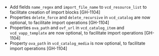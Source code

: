 * Add fields `name_regex` and `import_file_name` to `vcd_resource_list` to facilitate creation of import blocks [GH-1104]
* Properties `delete_force` and `delete_recursive` in `vcd_catalog` are now optional, to facilitate import operations [GH-1104]
* Properties `ova_path` and `ovf_url` in `vcd_catalog_item` and `vcd_vapp_template` are now optional, to facilitate import operations [GH-1104]
* Property `ova_path` in `vcd_catalog_media` is now optional, to facilitate import operations [GH-1104]
